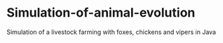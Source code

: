 # Simulation-of-animal-evolution
Simulation of a livestock farming with foxes, chickens and vipers in Java
